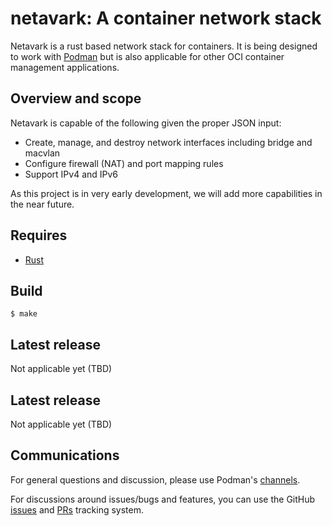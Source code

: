 # netavark: A container network stack

Netavark is a rust based network stack for containers.  It is being designed
to work with [Podman](https://github.com/containers/podman) but is also applicable
for other OCI container management applications.

## Overview and scope

Netavark is capable of the following given the proper JSON input:
* Create, manage, and destroy network interfaces including bridge and macvlan
* Configure firewall (NAT) and port mapping rules
* Support IPv4 and IPv6

As this project is in very early development, we will add more capabilities in
the near future.

## Requires

- [Rust](https://www.rust-lang.org/tools/install)

## Build

```console
$ make
```
## Latest release
Not applicable yet (TBD)

## Latest release
Not applicable yet (TBD)

## Communications

For general questions and discussion, please use Podman's
[channels](https://podman.io/community/#slack-irc-matrix-and-discord).

For discussions around issues/bugs and features, you can use the GitHub
[issues](https://github.com/containers/netavark/issues)
and [PRs](https://github.com/containers/netavark/pulls) tracking system.
